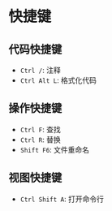 # 快捷键

## 代码快捷键

* `Ctrl /`: 注释
* `Ctrl Alt L`: 格式化代码

## 操作快捷键

* `Ctrl F`: 查找
* `Ctrl R`: 替换
* `Shift F6`: 文件重命名

## 视图快捷键

* `Ctrl Shift A`: 打开命令行
